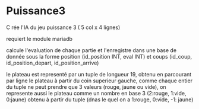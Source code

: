 # Puissance3
C
rée l'IA du jeu puissance 3 ( 5 col x 4 lignes)

requiert le module mariadb

calcule l'evaluation de chaque partie et l'enregistre dans une base de donnée sous la forme
position (id_position INT, eval INT) et coups (id_coup, id_position_depart, id_position_arrive)

le plateau est representé par un tuple de longueur 19, obtenu en parcourant par ligne le plateau à partir du coin superieur gauche, comme chaque entier du tuple ne peut prendre que 3 valeurs (rouge, jaune ou vide), on represente aussi le plateau comme un nombre en base 3 (2:rouge, 1:vide, 0:jaune) obtenu à partir du tuple (dnas le quel on a 1:rouge, 0:vide, -1: jaune)
